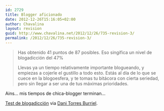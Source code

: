```yaml
---
id: 2729
title: Blogger aficionado
date: 2012-12-26T15:16:05+02:00
author: Chavalina
layout: revision
guid: http://www.chavalina.net/2012/12/26/735-revision-3/
permalink: /2012/12/26/735-revision-3/
---
```

> Has obtenido 41 puntos de 87 posibles. Eso singifica un nivel de blogadicci&oacute;n del 47%
> 
> Llevas ya un tiempo relativamente importante blogueando, y empiezas a cojerle el gustillo a todo esto. Est&aacute;s al d&iacute;a de lo que se cuece en la blogoesfera, y te tomas tu bit&aacute;cora con cierta seriedad, pero sin llegar a ser una de tus m&aacute;ximas prioridades.

Ains&#8230; mis tiempos de chica-blogger terminan&#8230;

<a href="http://javimoya.com/blog/especial/blog-o-test/index.htm" target="_blank">Test de blogadicci&oacute;n</a> via <a href="http://www.torresburriel.com/weblog/2006/09/05/blogger-experimentado/" target="_blank">Dani Torres Burriel</a>.